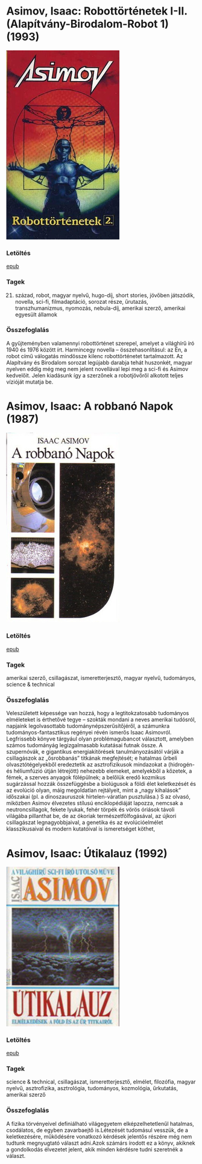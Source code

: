 # <a name="id_1172">Asimov, Isaac: Robottörténetek I-II. (Alapítvány-Birodalom-Robot 1) (1993)</a>
<img src="https://github.com/BercziSandor/calibre_lib/raw/main/Asimov%2C%20Isaac/Robottortenetek%20I-II_%20%281172%29/cover.jpg" alt="cover" width="300"/>

### Letöltés
[epub](https://github.com/BercziSandor/calibre_lib/raw/main/Asimov%2C%20Isaac/Robottortenetek%20I-II_%20%281172%29/Robottortenetek%20I-II_%20-%20Asimov%2C%20Isaac.epub)

### Tagek
21. század, robot, magyar nyelvű, hugo-díj, short stories, jövőben játszódik, novella, sci-fi, filmadaptáció, sorozat része, űrutazás, transzhumanizmus, nyomozás, nebula-díj, amerikai szerző, amerikai egyesült államok

### Összefoglalás
A gyűjteményben valamennyi robottörténet szerepel, amelyet a világhírű író 1940 és 1976 között írt. Harmincegy novella – összehasonlításul: az Én, a robot című válogatás mindössze kilenc robottörténetet tartalmazott. Az Alapítvány és Birodalom sorozat legújabb darabja tehát huszonkét, magyar nyelven eddig még meg nem jelent novellával lepi meg a sci-fi és Asimov kedvelőit. Jelen kiadásunk így a szerzőnek a robotjövőről alkotott teljes vízióját mutatja be.


# <a name="id_1188">Asimov, Isaac: A robbanó Napok (1987)</a>
<img src="https://github.com/BercziSandor/calibre_lib/raw/main/Asimov%2C%20Isaac/A%20robbano%20Napok%20%281188%29/cover.jpg" alt="cover" width="300"/>

### Letöltés
[epub](https://github.com/BercziSandor/calibre_lib/raw/main/Asimov%2C%20Isaac/A%20robbano%20Napok%20%281188%29/A%20robbano%20Napok%20-%20Asimov%2C%20Isaac.epub)

### Tagek
amerikai szerző, csillagászat, ismeretterjesztő, magyar nyelvű, tudományos, science & technical

### Összefoglalás
<div>
<p>Veleszületett ​képessége van hozzá, hogy a legtitokzatosabb tudományos elméleteket is érthetővé tegye – szokták mondani a neves amerikai tudósról, napjaink legolvasottabb tudománynépszerűsítőjéről, a számunkra tudományos-fantasztikus regényei révén ismerős Isaac Asimovról. Legfrissebb könyve tárgyául olyan problémagubancot választott, amelyben számos tudományág legizgalmasabb kutatásai futnak össze. A szupernóvák, e gigantikus energiakitörések tanulmányozásától várják a csillagászok az „ősrobbanás” titkának megfejtését; e hatalmas űrbeli olvasztótégelyekből eredeztetik az asztrofizikusok mindazokat a (hidrogén- és héliumfúzió útján létrejött) nehezebb elemeket, amelyekből a kőzetek, a fémek, a szerves anyagok fölépülnek; a belőlük eredő kozmikus sugárzással hozzák összefüggésbe a biolúgusok a földi élet keletkezését és az evolúció olyan, máig megoldatlan rejtályeit, mint a „nagy kihalások” időszakai (pl. a dinoszauruszok hirtelen-váratlan pusztulása.) S az olvasó, miközben Asimov élvezetes stílusú enciklopédiáját lapozza, nemcsak a neutroncsillagok, fekete lyukak, fehér törpék és vörös óriások távoli világába pillanthat be, de az ókoriak természetfölfogásával, az újkori csillagászat legnagyobbjaival, a genetika és az evolúcióelmélet klasszikusaival és modern kutatóival is ismeretséget köthet,</p></div>


# <a name="id_1171">Asimov, Isaac: Útikalauz (1992)</a>
<img src="https://github.com/BercziSandor/calibre_lib/raw/main/Asimov%2C%20Isaac/Utikalauz%20%281171%29/cover.jpg" alt="cover" width="300"/>

### Letöltés
[epub](https://github.com/BercziSandor/calibre_lib/raw/main/Asimov%2C%20Isaac/Utikalauz%20%281171%29/Utikalauz%20-%20Asimov%2C%20Isaac.epub)

### Tagek
science & technical, csillagászat, ismeretterjesztő, elmélet, filozófia, magyar nyelvű, asztrofizika, asztrológia, tudományos, kozmológia, űrkutatás, amerikai szerző

### Összefoglalás
A fizika törvényeivel definiálható világegyetem elképzelhetetlenűl hatalmas, csodálatos, de egyben zavarbaejtő is.Létezését tudomásul vesszük, de a keletkezésére, működésére vonatkozó kérdések jelentős részére még nem tudtunk megnyugtató választ adni.Azok számárs írodott ez a könyv, akiknek a gondolkodás élvezetet jelent, akik minden kérdésre tudni szeretnék a választ.


